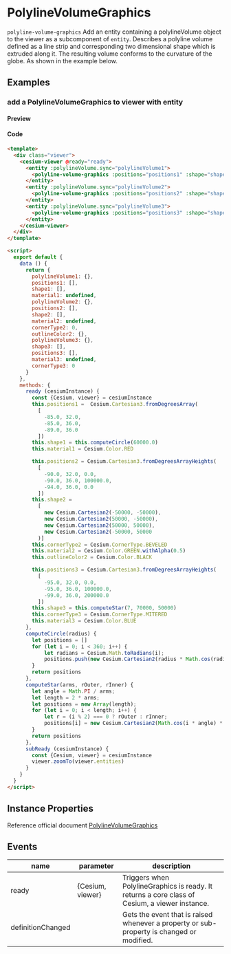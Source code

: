 # PolylineVolumeGraphics

`polyline-volume-graphics` Add an entity containing a polylineVolume object to the viewer as a subcomponent of `entity`. Describes a polyline volume defined as a line strip and corresponding two dimensional shape which is extruded along it. The resulting volume conforms to the curvature of the globe. As shown in the example below.

## Examples

### add a PolylineVolumeGraphics to viewer with entity

#### Preview

<doc-preview>
  <template>
    <div class="viewer">
      <cesium-viewer @ready="ready">
        <entity :polylineVolume.sync="polylineVolume1">
          <polyline-volume-graphics :positions="positions1" :shape="shape1" :material="material1"></polyline-volume-graphics>
        </entity>
        <entity :polylineVolume.sync="polylineVolume2">
          <polyline-volume-graphics :positions="positions2" :shape="shape2" :material="material2" :outline="true" :outlineColor="outlineColor2" :cornerType="cornerType2"></polyline-volume-graphics>
        </entity>
        <entity :polylineVolume.sync="polylineVolume3">
          <polyline-volume-graphics :positions="positions3" :shape="shape3" :material="material3" :cornerType="cornerType3" @ready="subReady"></polyline-volume-graphics>
        </entity>
      </cesium-viewer>
    </div>
  </template>

  <script>
    export default {
      data () {
        return {
          polylineVolume1: {},
          positions1: [],
          shape1: [],
          material1: undefined,
          polylineVolume2: {},
          positions2: [],
          shape2: [],
          material2: undefined,
          cornerType2: 0,
          outlineColor2: {},
          polylineVolume3: {},
          shape3: [],
          positions3: [],
          material3: undefined,
          cornerType3: 0
        }
      },
      methods: {
        ready (cesiumInstance) {
          const {Cesium, viewer} = cesiumInstance
          this.positions1 =  Cesium.Cartesian3.fromDegreesArray(
            [
              -85.0, 32.0,
              -85.0, 36.0,
              -89.0, 36.0
            ])
          this.shape1 = this.computeCircle(60000.0)
          this.material1 = Cesium.Color.RED

          this.positions2 = Cesium.Cartesian3.fromDegreesArrayHeights(
            [
              -90.0, 32.0, 0.0,
              -90.0, 36.0, 100000.0,
              -94.0, 36.0, 0.0
            ])
          this.shape2 =
            [
              new Cesium.Cartesian2(-50000, -50000),
              new Cesium.Cartesian2(50000, -50000),
              new Cesium.Cartesian2(50000, 50000),
              new Cesium.Cartesian2(-50000, 50000
            )]
          this.cornerType2 = Cesium.CornerType.BEVELED
          this.material2 = Cesium.Color.GREEN.withAlpha(0.5)
          this.outlineColor2 = Cesium.Color.BLACK

          this.positions3 = Cesium.Cartesian3.fromDegreesArrayHeights(
            [
              -95.0, 32.0, 0.0,
              -95.0, 36.0, 100000.0,
              -99.0, 36.0, 200000.0
            ])
          this.shape3 = this.computeStar(7, 70000, 50000)
          this.cornerType3 = Cesium.CornerType.MITERED
          this.material3 = Cesium.Color.BLUE
        },
        computeCircle(radius) {
          let positions = []
          for (let i = 0; i < 360; i++) {
              let radians = Cesium.Math.toRadians(i);
              positions.push(new Cesium.Cartesian2(radius * Math.cos(radians), radius * Math.sin(radians)))
          }
          return positions
        },
        computeStar(arms, rOuter, rInner) {
          let angle = Math.PI / arms;
          let length = 2 * arms;
          let positions = new Array(length);
          for (let i = 0; i < length; i++) {
              let r = (i % 2) === 0 ? rOuter : rInner;
              positions[i] = new Cesium.Cartesian2(Math.cos(i * angle) * r, Math.sin(i * angle) * r);
          }
          return positions
        },
        subReady (cesiumInstance) {
          const {Cesium, viewer} = cesiumInstance
          viewer.zoomTo(viewer.entities)
        }
      }
    }
  </script>
</doc-preview>

#### Code

```html
<template>
  <div class="viewer">
    <cesium-viewer @ready="ready">
      <entity :polylineVolume.sync="polylineVolume1">
        <polyline-volume-graphics :positions="positions1" :shape="shape1" :material="material1"></polyline-volume-graphics>
      </entity>
      <entity :polylineVolume.sync="polylineVolume2">
        <polyline-volume-graphics :positions="positions2" :shape="shape2" :material="material2" :outline="true" :outlineColor="outlineColor2" :cornerType="cornerType2"></polyline-volume-graphics>
      </entity>
      <entity :polylineVolume.sync="polylineVolume3">
        <polyline-volume-graphics :positions="positions3" :shape="shape3" :material="material3" :cornerType="cornerType3" @ready="subReady"></polyline-volume-graphics>
      </entity>
    </cesium-viewer>
  </div>
</template>

<script>
  export default {
    data () {
      return {
        polylineVolume1: {},
        positions1: [],
        shape1: [],
        material1: undefined,
        polylineVolume2: {},
        positions2: [],
        shape2: [],
        material2: undefined,
        cornerType2: 0,
        outlineColor2: {},
        polylineVolume3: {},
        shape3: [],
        positions3: [],
        material3: undefined,
        cornerType3: 0
      }
    },
    methods: {
      ready (cesiumInstance) {
        const {Cesium, viewer} = cesiumInstance
        this.positions1 =  Cesium.Cartesian3.fromDegreesArray(
          [
            -85.0, 32.0,
            -85.0, 36.0,
            -89.0, 36.0
          ])
        this.shape1 = this.computeCircle(60000.0)
        this.material1 = Cesium.Color.RED

        this.positions2 = Cesium.Cartesian3.fromDegreesArrayHeights(
          [
            -90.0, 32.0, 0.0,
            -90.0, 36.0, 100000.0,
            -94.0, 36.0, 0.0
          ])
        this.shape2 =
          [
            new Cesium.Cartesian2(-50000, -50000),
            new Cesium.Cartesian2(50000, -50000),
            new Cesium.Cartesian2(50000, 50000),
            new Cesium.Cartesian2(-50000, 50000
          )]
        this.cornerType2 = Cesium.CornerType.BEVELED
        this.material2 = Cesium.Color.GREEN.withAlpha(0.5)
        this.outlineColor2 = Cesium.Color.BLACK

        this.positions3 = Cesium.Cartesian3.fromDegreesArrayHeights(
          [
            -95.0, 32.0, 0.0,
            -95.0, 36.0, 100000.0,
            -99.0, 36.0, 200000.0
          ])
        this.shape3 = this.computeStar(7, 70000, 50000)
        this.cornerType3 = Cesium.CornerType.MITERED
        this.material3 = Cesium.Color.BLUE
      },
      computeCircle(radius) {
        let positions = []
        for (let i = 0; i < 360; i++) {
            let radians = Cesium.Math.toRadians(i);
            positions.push(new Cesium.Cartesian2(radius * Math.cos(radians), radius * Math.sin(radians)))
        }
        return positions
      },
      computeStar(arms, rOuter, rInner) {
        let angle = Math.PI / arms;
        let length = 2 * arms;
        let positions = new Array(length);
        for (let i = 0; i < length; i++) {
            let r = (i % 2) === 0 ? rOuter : rInner;
            positions[i] = new Cesium.Cartesian2(Math.cos(i * angle) * r, Math.sin(i * angle) * r);
        }
        return positions
      },
      subReady (cesiumInstance) {
        const {Cesium, viewer} = cesiumInstance
        viewer.zoomTo(viewer.entities)
      }
    }
  }
</script>
```

## Instance Properties

Reference official document [PolylineVolumeGraphics](https://cesiumjs.org/Cesium/Build/Documentation/PolylineVolumeGraphics.html)
<!-- |属性名|类型|默认值|描述|
|------|-----|-----|----|
|positions|Property||`optional` 指定表示线条的Cartesian3位置数组。|
|followSurface|Property|true|`optional` 指定线段是弧线还是直线连接。|
|clampToGround|Property|false|`optional` 指定线是否贴地。|
|width|Property|1.0|`optional` 指定线的宽度（像素）。|
|show|Property|true|`optional` 指定线是否可显示。|
|material|MaterialProperty|Color.WHITE|`optional` 指定用于绘制线的材质。|
|depthFailMaterial|MaterialProperty||`optional` 指定用于绘制低于地形的线的材质。|
|granularity|Property|Cesium.Math.RADIANS_PER_DEGREE|`optional`指定每个纬度和经度之间的角距离，当followSurface为true时有效。|
|shadows|Property|ShadowMode.DISABLED|`optional` 指定这些是否投射或接收来自每个光源的阴影。|
|distanceDisplayCondition|Property||`optional` 指定相机到线的距离。|
|zIndex|Property|0|`optional` 指定用于排序地面几何的zIndex。 仅当`clampToGround`为真且支持地形上的折线时才有效。|
--- -->

## Events

|name|parameter|description|
|------|----|----|
|ready|{Cesium, viewer}|Triggers when PolylineGraphics is ready. It returns a core class of Cesium, a viewer instance.|
|definitionChanged||Gets the event that is raised whenever a property or sub-property is changed or modified.|
